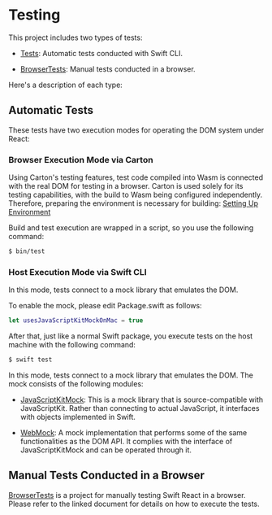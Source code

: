 # Testing

This project includes two types of tests:

- [Tests](../Tests): Automatic tests conducted with Swift CLI.

- [BrowserTests](../BrowserTests): Manual tests conducted in a browser.

Here's a description of each type:

## Automatic Tests

These tests have two execution modes for operating the DOM system under React:

### Browser Execution Mode via Carton

Using Carton's testing features, test code compiled into Wasm is connected with the real DOM for testing in a browser. Carton is used solely for its testing capabilities, with the build to Wasm being configured independently. Therefore, preparing the environment is necessary for building: [Setting Up Environment](./configure.md)

Build and test execution are wrapped in a script, so you use the following command:

```sh
$ bin/test
```

### Host Execution Mode via Swift CLI

In this mode, tests connect to a mock library that emulates the DOM.

To enable the mock, please edit Package.swift as follows:

```swift
let usesJavaScriptKitMockOnMac = true
```

After that, just like a normal Swift package, you execute tests on the host machine with the following command:

```sh
$ swift test
```

In this mode, tests connect to a mock library that emulates the DOM. The mock consists of the following modules:

- [JavaScriptKitMock](../Sources/JavaScriptKitMock): This is a mock library that is source-compatible with JavaScriptKit. Rather than connecting to actual JavaScript, it interfaces with objects implemented in Swift.

- [WebMock](../Sources/WebMock): A mock implementation that performs some of the same functionalities as the DOM API. It complies with the interface of JavaScriptKitMock and can be operated through it.

## Manual Tests Conducted in a Browser

[BrowserTests](../BrowserTests) is a project for manually testing Swift React in a browser. Please refer to the linked document for details on how to execute the tests.
